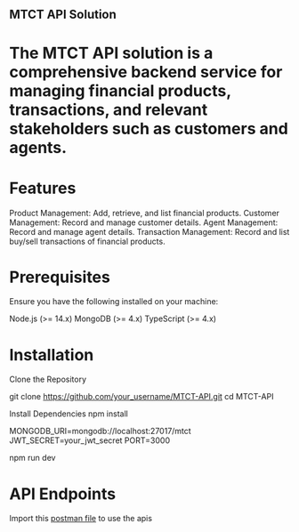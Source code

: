 ## MTCT API Solution

# The MTCT API solution is a comprehensive backend service for managing financial products, transactions, and relevant stakeholders such as customers and agents.

# Features
Product Management: Add, retrieve, and list financial products.
Customer Management: Record and manage customer details.
Agent Management: Record and manage agent details.
Transaction Management: Record and list buy/sell transactions of financial products.

# Prerequisites
Ensure you have the following installed on your machine:

Node.js (>= 14.x)
MongoDB (>= 4.x)
TypeScript (>= 4.x)

# Installation
Clone the Repository

git clone https://github.com/your_username/MTCT-API.git
cd MTCT-API

Install Dependencies
npm install

MONGODB_URI=mongodb://localhost:27017/mtct
JWT_SECRET=your_jwt_secret
PORT=3000

npm run dev

# API Endpoints

Import this [postman file](./mtct_collection.postman_collection.json) to use the apis


